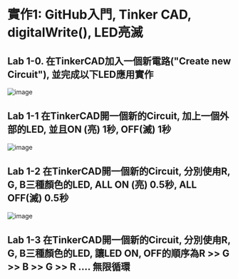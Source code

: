 # 實作1: GitHub入門, Tinker CAD, digitalWrite(), LED亮滅 

## Lab 1-0. 在TinkerCAD加入一個新電路("Create new Circuit"), 並完成以下LED應用實作

![image](https://github.com/Grace-TA/ES_Fall2023/assets/89304181/14167815-f25a-4999-ac5b-71382e796975)


## Lab 1-1 在TinkerCAD開一個新的Circuit, 加上一個外部的LED, 並且ON (亮) 1秒, OFF(滅) 1秒

![image](https://github.com/Grace-TA/ES_Fall2023/assets/89304181/f653e234-dbfb-4384-8b2c-10dbddc70064)

## Lab 1-2 在TinkerCAD開一個新的Circuit, 分別使甪R, G, B三種顏色的LED, ALL ON (亮) 0.5秒, ALL OFF(滅) 0.5秒

![image](https://github.com/Grace-TA/ES_Fall2023/assets/89304181/2297246d-03a3-4552-8e85-5539caf69e2b)

## Lab 1-3 在TinkerCAD開一個新的Circuit, 分別使甪R, G, B三種顏色的LED, 讓LED ON, OFF的順序為R >> G >> B >> G >> R .... 無限循環


